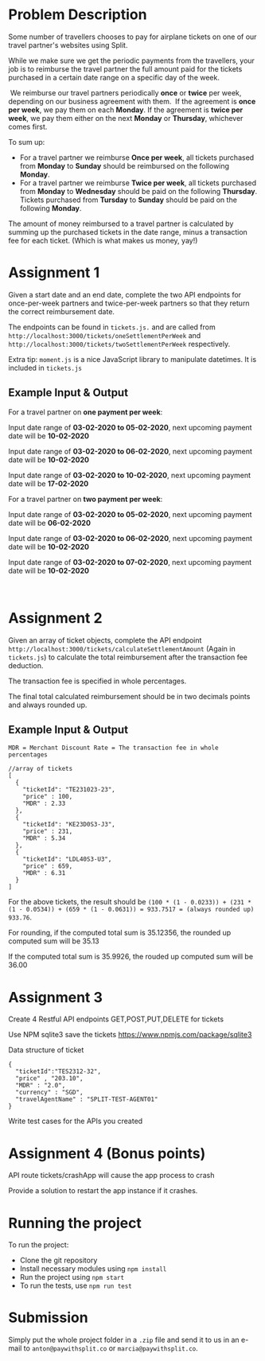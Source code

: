 # Problem Description

Some number of travellers  chooses to pay for airplane tickets on one of our travel partner's websites using Split.


While we make sure we get the periodic payments from the travellers, your job is to reimburse the travel partner the full amount paid for the tickets purchased in a certain date range on a specific day of the week.

​
We reimburse our travel partners periodically **once** or **twice** per week, depending on our business agreement with them.
​
If the agreement is **once per week**, we pay them on each **Monday**. If the agreement is **twice per week**, we pay them either on the next **Monday** or **Thursday**, whichever comes first.

To sum up:
  * For a travel partner we reimburse **Once per week**, all tickets purchased from **Monday** to **Sunday** should be reimbursed on the following **Monday**.
  * For a travel partner we reimburse **Twice per week**, all tickets purchased from **Monday** to **Wednesday** should be paid on the following **Thursday**. Tickets purchased from **Tursday** to **Sunday** should be paid on the following **Monday**.

The amount of money reimbursed to a travel partner is calculated by summing up the purchased tickets in the date range, minus a transaction fee for each ticket. (Which is what makes us money, yay!)
​
# Assignment 1
Given a start date and an end date, complete the two API endpoints for once-per-week partners and twice-per-week partners so that they return the correct reimbursement date. 

The endpoints can be found in `tickets.js.` and are called from `http://localhost:3000/tickets/oneSettlementPerWeek` and `http://localhost:3000/tickets/twoSettlementPerWeek` respectively.

Extra tip: `moment.js` is a nice JavaScript library to manipulate datetimes. It is included in `tickets.js`
​
## Example Input & Output
For a travel partner on **one payment per week**:

Input date range of **03-02-2020 to 05-02-2020**, next upcoming payment date will be **10-02-2020**

Input date range of **03-02-2020 to 06-02-2020**, next upcoming payment date will be **10-02-2020**

Input date range of **03-02-2020 to 10-02-2020**, next upcoming payment date will be **17-02-2020**


For a travel partner on **two payment per week**:

Input date range of **03-02-2020 to 05-02-2020**, next upcoming payment date will be **06-02-2020**

Input date range of **03-02-2020 to 06-02-2020**, next upcoming payment date will be **10-02-2020**

Input date range of **03-02-2020 to 07-02-2020**, next upcoming payment date will be **10-02-2020**

​

  
# Assignment 2
Given an array of ticket objects, complete the API endpoint `http://localhost:3000/tickets/calculateSettlementAmount` (Again in `tickets.js`) to calculate the total reimbursement after the transaction fee deduction. 

The transaction fee is specified in whole percentages.

The final total calculated reimbursement should be in two decimals points and always rounded up.

## Example Input & Output
`MDR = Merchant Discount Rate = The transaction fee in whole percentages`

``` 
//array of tickets 
[
  {
    "ticketId": "TE231023-23",
    "price" : 100,
    "MDR" : 2.33
  },
  {
    "ticketId": "KE23D0S3-J3",
    "price" : 231,
    "MDR" : 5.34
  },
  {
    "ticketId": "LDL40S3-U3",
    "price" : 659,
    "MDR" : 6.31 
  }
] 
``` 
For the above tickets, the result should be `(100 * (1 - 0.0233)) + (231 * (1 - 0.0534)) + (659 * (1 - 0.0631)) = 933.7517 = (always rounded up) 933.76`.

For rounding, if the computed total sum is 35.12356, the rounded up computed sum will be 35.13

If the computed total sum is 35.9926, the rouded up computed sum will be 36.00


# Assignment 3
Create 4 Restful API endpoints GET,POST,PUT,DELETE for tickets

Use NPM sqlite3 save the tickets https://www.npmjs.com/package/sqlite3

Data structure of ticket
```
{
  "ticketId":"TES2312-32",
  "price" , "203.10",
  "MDR" : "2.0",
  "currency" : "SGD",
  "travelAgentName" : "SPLIT-TEST-AGENT01"
}

```

Write test cases for the APIs you created

# Assignment 4 (Bonus points)

API route tickets/crashApp will cause the app process to crash

Provide a solution to restart the app instance if it crashes. 


# Running the project

To run the project:
  * Clone the git repository
  * Install necessary modules using `npm install`
  * Run the project using `npm start`
  * To run the tests, use `npm run test` 

# Submission
Simply put the whole project folder in a `.zip` file and send it to us in an e-mail to `anton@paywithsplit.co` or `marcia@paywithsplit.co`.
